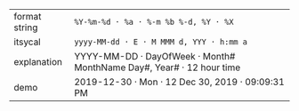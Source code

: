 |               |                                                                      |
| ------------- | -------------------------------------------------------------------- |
| format string | `%Y-%m-%d · %a · %-m %b %-d, %Y · %X`                                |
| itsycal       | `yyyy-MM-dd · E · M MMM d, YYY · h:mm a` |
| explanation   | YYYY-MM-DD · DayOfWeek · Month# MonthName Day#, Year# · 12 hour time |
| demo          | 2019-12-30 · Mon · 12 Dec 30, 2019 · 09:09:31 PM                     |
